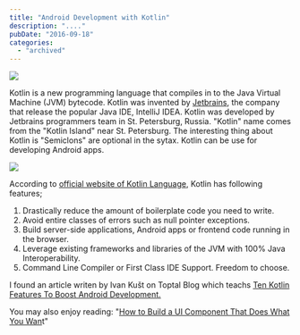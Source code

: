 ```yaml
---
title: "Android Development with Kotlin"
description: "...."
pubDate: "2016-09-18"
categories: 
  - "archived"
---
```


[![](/images/Yet-Another-Kotlin_.jpg)](https://3.bp.blogspot.com/-zhYIq4DwdVo/V96jdQPdnpI/AAAAAAAADIg/b0u6zqBb4vQvMWJMnMOZTF0FzL7Xw7QPwCLcB/s1600/Yet-Another-Kotlin_.jpg)

  

Kotlin is a new programming language that compiles in to the Java Virtual Machine (JVM) bytecode. Kotlin was invented by [Jetbrains](http://jetbrains.com/), the company that release the popular Java IDE, IntelliJ IDEA. Kotlin was developed by Jetbrains programmers team in St. Petersburg, Russia. "Kotlin" name comes from the "Kotlin Island" near St. Petersburg. The interesting thing about Kotlin is "Semiclons" are optional in the sytax. Kotlin can be use for developing Android apps.  
  

[![](/images/kotlin_800x320.png)](https://4.bp.blogspot.com/-0pvd4XwpgwM/V96rVqxhqsI/AAAAAAAADI8/EL_3p_A2OdEIjRzuWwJwOoPot0vaC16wACLcB/s1600/kotlin_800x320.png)

  
  
According to [official website of Kotlin Language](http://kotlinlang.org/), Kotlin has following features;

  

1. Drastically reduce the amount of boilerplate code you need to write.
2. Avoid entire classes of errors such as null pointer exceptions.
3. Build server-side applications, Android apps or frontend code running in the browser.
4. Leverage existing frameworks and libraries of the JVM with 100% Java Interoperability.
5. Command Line Compiler or First Class IDE Support. Freedom to choose.

  

  

I found an article writen by Ivan Kušt on Toptal Blog which teachs [Ten Kotlin Features To Boost Android Development.](https://www.toptal.com/android/kotlin-boost-android-development)

  

You may also enjoy reading: "[How to Build a UI Component That Does What You Wan](https://www.toptal.com/android/android-customization-how-to-build-a-ui-component-that-does-what-you-want)t"
